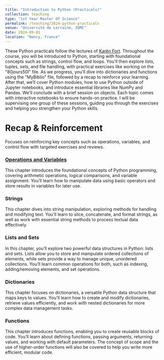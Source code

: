 ```yaml
---
title: "Introduction to Python (Practicals)"
collection: teaching
type: "1st Year Master Of Science"
permalink: /teaching/2024-python-practicals
venue: "Université de Lorraine, IDMC"
date: 2024-09-01
location: "Nancy, France"
---
```


These Python practicals follow the lectures of [Karën Fort](https://members.loria.fr/KFort/idmc-nancy-from-2024/). Throughout the course, you will be introduced to Python, starting with foundational concepts such as strings, control flow, and loops. You'll then explore lists, tuples, sets, and file handling, with practical exercises like working on the "80jours50l" file. As we progress, you'll dive into dictionaries and functions using the "MyBiblio" file, followed by a recap to reinforce your learning. After that, we’ll cover Python modules, how to use Python outside of Jupyter notebooks, and introduce essential libraries like NumPy and Pandas. We'll conclude with a brief session on objects. Each topic comes with interactive notebooks to ensure hands-on practice. I will be supervising one group of these sessions, guiding you through the exercises and helping you strengthen your Python skills.

# Recap & Reinforcement

Focuses on reinforcing key concepts such as operations, variables, and control flow with targeted exercises and reviews.

### [Operations and Variables](./python-practicals/operations-and-variables)

This chapter introduces the foundational concepts of Python programming, covering arithmetic operations, logical comparisons, and variable assignment. You’ll learn how to manipulate data using basic operators and store results in variables for later use.

### Strings

This chapter dives into string manipulation, exploring methods for handling and modifying text. You'll learn to slice, concatenate, and format strings, as well as work with essential string methods to process textual data effectively.

### Lists and Sets

In this chapter, you’ll explore two powerful data structures in Python: lists and sets. Lists allow you to store and manipulate ordered collections of elements, while sets provide a way to manage unique, unordered collections. You’ll learn common operations for both, such as indexing, adding/removing elements, and set operations.

### Dictionaries

This chapter focuses on dictionaries, a versatile Python data structure that maps keys to values. You'll learn how to create and modify dictionaries, retrieve values efficiently, and work with nested dictionaries for more complex data management tasks.

### Functions

This chapter introduces functions, enabling you to create reusable blocks of code. You’ll learn about defining functions, passing arguments, returning values, and working with default parameters. The concept of scope and the use of higher-order functions will also be covered to help you write more efficient, modular code.